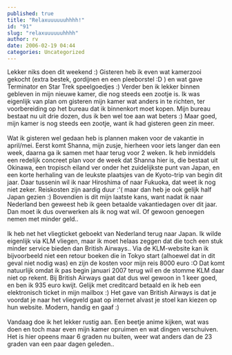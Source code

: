 ```yaml
---
published: true
title: "Relaxuuuuuuhhhh!"
id: "91"
slug: "relaxuuuuuuhhhh"
author: rv
date: 2006-02-19 04:44
categories: Uncategorized
---
```

Lekker niks doen dit weekend :) Gisteren heb ik even wat kamerzooi gekocht (extra bestek, gordijnen en een pleeborstel :D ) en wat gave Terminator en Star Trek speelgoedjes :) Verder ben ik lekker binnen gebleven in mijn nieuwe kamer, die nog steeds een zootje is. Ik was eigenlijk van plan om gisteren mijn kamer wat anders in te richten, ter voorbereiding op het bureau dat ik binnenkort moet kopen. Mijn bureau bestaat nu uit drie dozen, dus ik ben wel toe aan wat beters :) Maar goed, mijn kamer is nog steeds een zootje, want ik had gisteren geen zin meer.<br /><br />Wat ik gisteren wel gedaan heb is plannen maken voor de vakantie in april/mei. Eerst komt Shanna, mijn zusje, hierheen voor iets langer dan een week, daarna ga ik samen met haar terug voor 2 weken. Ik heb inmiddels een redelijk concreet plan voor de week dat Shanna hier is, die bestaat uit Okinawa, een tropisch eiland ver onder het zuidelijkste punt van Japan, en een korte herhaling van de leukste plaatsjes van de Kyoto-trip van begin dit jaar. Daar tussenin wil ik naar Hiroshima of naar Fukuoka, dat weet ik nog niet zeker. Reiskosten zijn aardig duur :'( maar dan heb je ook gelijk half Japan gezien :) Bovendien is dit mijn laatste kans, want nadat ik naar Nederland ben geweest heb ik geen betaalde vakantiedagen over dit jaar. Dan moet ik dus overwerken als ik nog wat wil. Of gewoon genoegen nemen met minder geld..<br /><br />Ik heb net het vliegticket geboekt van Nederland terug naar Japan. Ik wilde eigenlijk via KLM vliegen, maar ik moet helaas zeggen dat die toch een stuk minder service bieden dan British Airways.. Via de KLM-website kan ik bijvoorbeeld niet een retour boeken die in Tokyo start (alhoewel dat in dit geval niet nodig was) en zijn de kosten voor mijn reis 8000 euro :O Dat komt natuurlijk omdat ik pas begin januari 2007 terug wil en de stomme KLM daar niet op rekent. Bij British Airways gaat dat dus wel gewoon in 1 keer goed, en ben ik 935 euro kwijt. Gelijk met creditcard betaald en ik heb een elektronisch ticket in mijn mailbox :) Het gave van British Airways is dat je voordat je naar het vliegveld gaat op internet alvast je stoel kan kiezen op hun website. Modern, handig en gaaf :)<br /><br />Vandaag doe ik het lekker rustig aan. Een beetje anime kijken, wat was doen en toch maar even mijn kamer opruimen en wat dingen verschuiven. Het is hier opeens maar 6 graden nu buiten, weer wat anders dan de 23 graden van een paar dagen geleden..